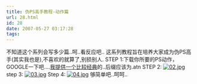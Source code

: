 ```yaml
---
title: 伪PS高手教程-动作篇
url: 28.html
id: 28
date: 2007-05-27 03:17:28
tags:
---
```


[](http://cai13.info/blog_pic/2007/05/02.jpg "02.jpg")[](http://cai13.info/blog_pic/2007/05/03.jpg "03.jpg")[](http://cai13.info/blog_pic/2007/05/04.jpg "04.jpg")不知道这个系列会写多少篇..呵..看反应吧.. 这系列教程旨在培养大家成为伪PS高手(其实我也是),不喜欢的就算了,别损别人. STEP 1:下载你所要的PS动作，GOOGLE一下吧....[我提供一个比较经典](http://cai13.info/blog_pic/2007/05/DC.rar)的..后缀应该为.atn STEP 2: [![02.jpg](http://cai13.info/blog_pic/2007/05/02.jpg "02.jpg")](http://cai13.info/blog_pic/2007/05/02.jpg "02.jpg") step 3: [![03.jpg](http://cai13.info/blog_pic/2007/05/03.jpg "03.jpg")](http://cai13.info/blog_pic/2007/05/03.jpg "03.jpg") Step 4: [![04.jpg](http://cai13.info/blog_pic/2007/05/04.jpg)](http://cai13.info/blog_pic/2007/05/04.jpg "04.jpg") 够简单吧..呵呵..